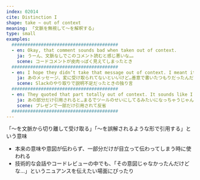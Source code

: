 ```yaml
---
index: 02014
cite: Distinction I
shape: take ~ out of context
meaning: 「文脈を無視して〜を解釈する」
type: small
examples:
  ########################################
  - en: Okay, that comment sounds bad when taken out of context.
    ja: うーん、文脈なしでこのコメント読むと感じ悪いな…。
    scene: コードコメントが皮肉っぽく見えてしまったとき
  ########################################
  - en: I hope they didn’t take that message out of context. I meant it helpfully.
    ja: あのメッセージ、変に受け取られてないといいけど…善意で書いたつもりだったんだよな。
    scene: Slackのやり取りで説明不足だったときの独り言
  ########################################
  - en: They quoted that part totally out of context. It sounds like I was blaming the tool.
    ja: あの部分だけ引用されると…まるでツールのせいにしてるみたいになっちゃうじゃん。
    scene: プレゼンで一部だけ引用されて反省
  ########################################
---
```


「〜を文脈から切り離して受け取る」「〜を誤解されるような形で引用する」という意味

- 本来の意味や意図が伝わらず、一部分だけが目立って伝わってしまう時に使われる
- 技術的な会話やコードレビューの中でも、「その意図じゃなかったんだけどな…」というニュアンスを伝えたい場面にぴったり
